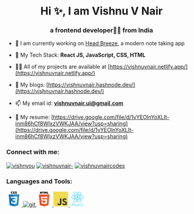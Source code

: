 <h1 align="center">Hi ✨, I am Vishnu V Nair</h1>
<h3 align="center">a frontend developer👨‍💻 from India</h3>

- 🔭 I am currently working on [Head Breeze](https://headbreeze.netlify.app/), a modern note taking app

- 🌱 My Tech Stack: **React JS, JavaScript, CSS, HTML**

- 👨‍💻 All of my projects are available at [https://vishnuvnair.netlify.app/](https://vishnuvnair.netlify.app/)

- 📝 My blogs: [https://vishnuvnair.hashnode.dev/](https://vishnuvnair.hashnode.dev/)

- 📫 My email id: **vishnuvnair.ui@gmail.com**

- 📄 My resume: [https://drive.google.com/file/d/1vYEOlnYoXLIt-inm86hCf8WIxzVWKJAA/view?usp=sharing](https://drive.google.com/file/d/1vYEOlnYoXLIt-inm86hCf8WIxzVWKJAA/view?usp=sharing)

<h3 align="left">Connect with me:</h3>
<p align="left">
<a href="https://twitter.com/vishnyou" target="blank"><img align="center" src="https://raw.githubusercontent.com/rahuldkjain/github-profile-readme-generator/master/src/images/icons/Social/twitter.svg" alt="vishnyou" height="30" width="40" /></a>
<a href="https://linkedin.com/in/vishnuvnair-" target="blank"><img align="center" src="https://raw.githubusercontent.com/rahuldkjain/github-profile-readme-generator/master/src/images/icons/Social/linked-in-alt.svg" alt="vishnuvnair-" height="30" width="40" /></a>
<a href="https://codesandbox.com/vishnuvnaircodes" target="blank"><img align="center" src="https://raw.githubusercontent.com/rahuldkjain/github-profile-readme-generator/master/src/images/icons/Social/codesandbox.svg" alt="vishnuvnaircodes" height="30" width="40" /></a>
</p>

<h3 align="left">Languages and Tools:</h3>
<p align="left"> <a href="https://www.w3schools.com/css/" target="_blank" rel="noreferrer"> <img src="https://raw.githubusercontent.com/devicons/devicon/master/icons/css3/css3-original-wordmark.svg" alt="css3" width="40" height="40"/> </a> <a href="https://git-scm.com/" target="_blank" rel="noreferrer"> <img src="https://www.vectorlogo.zone/logos/git-scm/git-scm-icon.svg" alt="git" width="40" height="40"/> </a> <a href="https://www.w3.org/html/" target="_blank" rel="noreferrer"> <img src="https://raw.githubusercontent.com/devicons/devicon/master/icons/html5/html5-original-wordmark.svg" alt="html5" width="40" height="40"/> </a> <a href="https://developer.mozilla.org/en-US/docs/Web/JavaScript" target="_blank" rel="noreferrer"> <img src="https://raw.githubusercontent.com/devicons/devicon/master/icons/javascript/javascript-original.svg" alt="javascript" width="40" height="40"/> </a> <a href="https://reactjs.org/" target="_blank" rel="noreferrer"> <img src="https://raw.githubusercontent.com/devicons/devicon/master/icons/react/react-original-wordmark.svg" alt="react" width="40" height="40"/> </a> </p>
